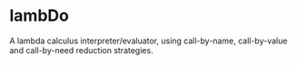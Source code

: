 # lambDo
A lambda calculus interpreter/evaluator, using call-by-name, call-by-value and call-by-need reduction strategies.

